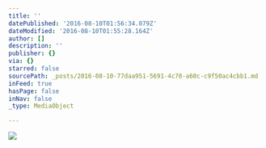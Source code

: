 ```yaml
---
title: ''
datePublished: '2016-08-10T01:56:34.079Z'
dateModified: '2016-08-10T01:55:28.164Z'
author: []
description: ''
publisher: {}
via: {}
starred: false
sourcePath: _posts/2016-08-10-77daa951-5691-4c70-a60c-c9f50ac4cbb1.md
inFeed: true
hasPage: false
inNav: false
_type: MediaObject

---
```

![](https://the-grid-user-content.s3-us-west-2.amazonaws.com/59142739-7c55-48ad-9957-84d9aa4f2629.jpg)